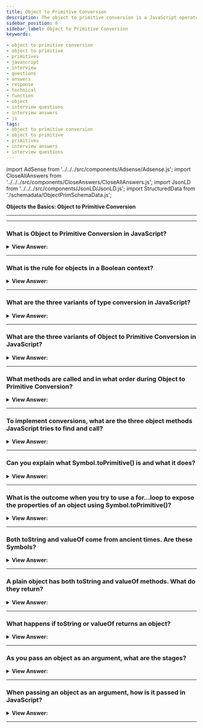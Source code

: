 ```yaml
---
title: Object to Primitive Conversion
description: The object to primitive conversion is a JavaScript operator that converts an object to a primitive value. All objects are true in a Boolean context. Interview
sidebar_position: 8
sidebar_label: Object to Primitive Conversion
keywords:

- object to primitive conversion
- object to primitive
- primitives
- javascript
- interview
- questions
- answers
- response
- technical
- function
- object
- interview questions
- interview answers
- js
tags:
- object to primitive conversion
- object to primitive
- primitives
- interview answers
- interview questions
---
```


import AdSense from '../../../src/components/Adsense/Adsense.js';
import CloseAllAnswers from '../../../src/components/CloseAnswers/CloseAllAnswers.js';
import JsonLD from '../../../src/components/JsonLD/JsonLD.js';
import StructuredData from './schemadata/ObjectPrimSchemaData.js';

<JsonLD data={StructuredData} />

<head>
  <title>Object to Primitive Conversion | JavaScript Interview Questions</title>
</head>

**Objects the Basics: Object to Primitive Conversion**

---

<AdSense />

---

<CloseAllAnswers />

### What is Object to Primitive Conversion in JavaScript?

<details>
  <summary><strong>View Answer:</strong></summary>
  <div>
  <div><strong>Interview Response:</strong> Object to Primitive Conversion in JavaScript is the process of converting an object to a primitive value (string, number, or boolean) when it is used in a context that expects a primitive.</div><br />
  <div><strong className="codeExample">Code Example:</strong><br /><br />

  <div></div>

```js
const obj = {
  valueOf() {
    return 42;
  },
  toString() {
    return "Object Value";
  }
};

console.log(obj + 10); // Output: 52
console.log(String(obj)); // Output: "Object Value"
```

  </div>
  </div>
</details>

---

### What is the rule for objects in a Boolean context?

<details>
  <summary><strong>View Answer:</strong></summary>
  <div>
  <div><strong>Interview Response:</strong> In a boolean context, all objects are considered truthy. When coerced to a boolean, they evaluate to true, regardless of their properties or content.
</div><br/>
  <div><strong>Technical Response:</strong> In JavaScript, the general rule is that when an object is converted to a boolean context (for instance, in a conditional like an `if` statement), it is considered `true`, regardless of its content. This includes empty objects `{}` and empty arrays `[]`.
</div><br />
  <div><strong className="codeExample">Code Example:</strong><br /><br />

  <div></div>

```js
let obj = {};

if (obj) {
  console.log("The object is truthy!");
} else {
  console.log("The object is falsy!");
}
```

  </div>
  </div>
</details>

---

### What are the three variants of type conversion in JavaScript?

<details>
  <summary><strong>View Answer:</strong></summary>
  <div>
  <div><strong>Interview Response:</strong> String, Number, and Boolean conversions are the three variants of primitive type conversion in JavaScript.</div><br />
  <div><strong>Technical Response:</strong> The three variants of type conversion include string, number, and default conversions. String conversion can happen explicitly when an object expects a string, and mathematical operations use explicit number conversion on primitives. In rare circumstances where the operator is unclear about what type to anticipate, the default gets used.
  </div><br />
  <div><strong className="codeExample">JavaScript has three type conversion methods:</strong><br /><br />

  <div></div>

**String Conversion**:

```javascript
let value = true;
console.log(typeof value); // boolean

value = String(value); // now value is a string "true"
console.log(typeof value); // string
```

**Number Conversion**:

```javascript
let str = "123";
console.log(typeof str); // string

let num = Number(str); // becomes a number 123
console.log(typeof num); // number
```

**Boolean Conversion**:

```javascript
console.log(Boolean(1)); // true
console.log(Boolean(0)); // false
console.log(Boolean("hello")); // true
console.log(Boolean("")); // false
```

All these conversions are mostly plain and intuitive except for some peculiar cases like `null` and `undefined`, which are non-numeric, non-string (except when null and undefined are implicitly converted to string), and falsy.

  </div>
  </div>
</details>

---

### What are the three variants of Object to Primitive Conversion in JavaScript?

<details>
  <summary><strong>View Answer:</strong></summary>
  <div>
  <div><strong>Interview Response:</strong> In JavaScript, Object to Primitive Conversion has three variants: ToPrimitive for general conversion, which calls valueOf or toString methods; ToNumber for numeric conversion, which also calls valueOf or toString methods; and ToString for string conversion, which calls toString or valueOf methods.
  </div><br />
  <div><strong>Technical Details:</strong> The process by which JavaScript tries to convert an object to a primitive value is called "object-to-primitive conversion". It's used when an object is used in a context where a primitive value is required, like in alert, mathematical operations, comparisons, etc.
  </div>
  <div><strong className="codeExample">Code Example:</strong><br /><br />

  <div></div>

```js
let user = {
  name: "John",
  money: 1000,

  [Symbol.toPrimitive](hint) {
    console.log(`hint: ${hint}`);
    return hint == "string" ? `{name: "${this.name}"}` : this.money;
  }
};

// conversions demo:
console.log(user); // hint: string -> {name: "John"}
console.log(+user); // hint: number -> 1000
console.log(user + 500); // hint: default -> 1500
```

  </div>
  </div>
</details>

---

### What methods are called and in what order during Object to Primitive Conversion?

<details>
  <summary><strong>View Answer:</strong></summary>
  <div>
  <div><strong>Interview Response:</strong> During Object to Primitive Conversion, JavaScript tries to call the methods valueOf(), toString(), and Symbol.toPrimitive() in that order.
  </div><br />
  <div><strong className="codeExample">ToPrimitive Algorithm:</strong><br /><br />

  <div></div>
  
  <img src="/img/object-to-primitive-conversion-javascript.png" />

  </div>
  </div>
</details>

---

### To implement conversions, what are the three object methods JavaScript tries to find and call?

<details>
  <summary><strong>View Answer:</strong></summary>
  <div>
  <div><strong>Interview Response:</strong> The three object methods include Symbol.toPrimtive (system symbol) if it exists. Otherwise, if the hint is a string, it will try Obj.toString() or Obj.valueOf(). Finally, if the hint is a number or default it will try Obj.valueOf() and Obj.toString().</div><br />
  <div><strong>Simplified:</strong> The three object methods include Symbol.toPrimitive, Obj.toString(), and/or Obj.valueOf().<br /><br />
  </div>
  </div>
</details>

---

### Can you explain what Symbol.toPrimitive() is and what it does?

<details>
  <summary><strong>View Answer:</strong></summary>
  <div>
  <div><strong>Interview Response:</strong> Symbol.toPrimitive() is a method that can be defined on an object to customize its conversion to a primitive value. It is called by the ToPrimitive() abstract operation.
</div><br />
  <div><strong className="codeExample">Code Example:</strong><br /><br />

  <div></div>

```js
let user = {
  name: 'John',
  money: 1000,

  [Symbol.toPrimitive](hint) {
    console.log(`hint: ${hint}`);
    return hint == 'string' ? `{name: "${this.name}"}` : this.money;
  },
};

// conversions demo:
console.log(user); // hint: string -> {name: "John"}
console.log(+user); // hint: number -> 1000
console.log(user + 500); // hint: default -> 1500
```

  </div>
  </div>
</details>

---

### What is the outcome when you try to use a for…loop to expose the properties of an object using Symbol.toPrimitive()?

<details>
  <summary><strong>View Answer:</strong></summary>
  <div>
  <div><strong>Interview Response:</strong> The result returns all properties except for the Symbol.toPrimitive because JavaScript does not expose Symbols in the global symbol registry in this fashion.
</div><br />
  <div><strong className="codeExample">Code Example:</strong><br /><br />

  <div></div>

```js
let user = {
  name: 'John',
  money: 1000,

  [Symbol.toPrimitive](hint) {
    console.log(`hint: ${hint}`);
    return hint == 'string' ? `{name: "${this.name}"}` : this.money;
  },
};

for (let prop in user) {
  console.log(prop); // returns name, money but no Symbol
}
```

  </div>
  </div>
</details>

---

### Both toString and valueOf come from ancient times. Are these Symbols?

<details>
  <summary><strong>View Answer:</strong></summary>
  <div>
  <div><strong>Interview Response:</strong> No, because toString and valueOf came before Symbols debuted in the JavaScript codebase. They are regular string-name methods.</div><br />
  <div><strong>Technical Response:</strong> No, toString and valueOf are not considered Symbols in JavaScript. They are standard methods that come from JavaScript's Object.prototype and have been in the language since its inception.
  </div>

---

:::note
In ECMAScript 2015 (ES6), the Symbol.toPrimitive method was introduced as a way to customize primitive value conversion in a more modern and comprehensive way.
:::

  </div>
</details>

---

### A plain object has both toString and valueOf methods. What do they return?

<details>
  <summary><strong>View Answer:</strong></summary>
  <div>
  <div><strong>Interview Response:</strong> By default, a plain object's toString method returns "[object Object]", a string representation, and the valueOf method returns the object itself, without any conversion.
</div><br />
  <div><strong className="codeExample">Code Example:</strong><br /><br />

  <div></div>

```js
let user = { name: 'John' };

console.log(user); // [object Object]
console.log(user.valueOf() === user); // true
```

  </div>
  </div>
</details>

---

### What happens if toString or valueOf returns an object?

<details>
  <summary><strong>View Answer:</strong></summary>
  <div>
  <div><strong>Interview Response:</strong> There is no error, but such value gets ignored.</div><br />
  <div><strong>Technical Response:</strong> For historical reasons, if toString or valueOf returns an object, there is no error, but such value is ignored (like if the method did not exist). That is because, in ancient times, there was no good "error" concept in JavaScript.
  </div>
  </div>
</details>

---

### As you pass an object as an argument, what are the stages?

<details>
  <summary><strong>View Answer:</strong></summary>
  <div>
  <div><strong>Interview Response:</strong> The object gets converted to a primitive. If the resulting primitive is not the right type, it gets converted.</div><br />
  <div><strong>Technical Response:</strong> When passing an object as an argument, these stages occur: argument evaluation, object-to-primitive conversion if required by the function, function execution, and return value processing.
<br /><br />
    <ol>
        <li>The object gets converted into a primitive.</li>
        <li>If the resulting primitive is not of the right type, it gets converted.</li>
    </ol>
  </div><br />
  <div><strong className="codeExample">Code Example:</strong><br /><br />

  <div></div>

```js
let obj = {
  // toString handles all conversions in the absence of other methods
  toString() {
    return '2';
  },
};

console.log(obj * 2); // 4, object converted to primitive "2", then multiplication made it a number
```

  </div>
  </div>
</details>

---

### When passing an object as an argument, how is it passed in JavaScript?

<details>
  <summary><strong>View Answer:</strong></summary>
  <div>
  <div><strong>Interview Response:</strong> In JavaScript, when passing an object as an argument, it's passed by reference, meaning the function receives a reference to the original object, not a copy. This means that changes to the object will persist outside of the function.
  </div>
  </div>
</details>

---
